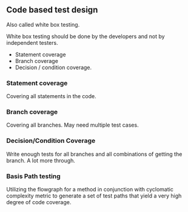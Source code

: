 ## Code based test design

Also called white box testing.


White box testing should be done by the developers and not by independent testers.


- Statement coverage
- Branch coverage
- Decision / condition coverage.

### Statement coverage

Covering all statements in the code.

### Branch coverage

Covering all branches.
May need multiple test cases.

### Decision/Condition Coverage

Write enough tests for all branches and all combinations of getting the branch.
A lot more through.

### Basis Path testing
Utilizing the flowgraph for a method in conjunction with cyclomatic complexity metric to generate a set of test paths that yield a very high degree of code coverage.